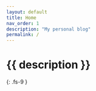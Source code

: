 ```yaml
---
layout: default
title: Home
nav_order: 1
description: "My personal blog"
permalink: /
---
```


# {{ description }}
{: .fs-9 }